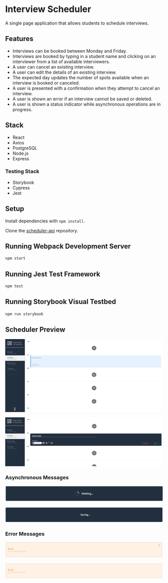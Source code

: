 # Interview Scheduler

A single page application that allows students to schedule interviews.

## Features

- Interviews can be booked between Monday and Friday.
- Interviews are booked by typing in a student name and clicking on an interviewer from a list of available interviewers.
- A user can cancel an existing interview.
- A user can edit the details of an existing interview.
- The expected day updates the number of spots available when an interview is booked or canceled.
- A user is presented with a confirmation when they attempt to cancel an interview.
- A user is shown an error if an interview cannot be saved or deleted.
- A user is shown a status indicator while asynchronous operations are in progress.

## Stack

- React
- Axios
- PostgreSQL
- Node.js
- Express

### Testing Stack

- Storybook
- Cypress
- Jest

## Setup

Install dependencies with `npm install`.

Clone the [scheduler-api](https://github.com/lighthouse-labs/scheduler-api) repository.

## Running Webpack Development Server

```sh
npm start
```

## Running Jest Test Framework

```sh
npm test
```

## Running Storybook Visual Testbed

```sh
npm run storybook
```

## Scheduler Preview

![Screenshot of scheduler application.](https://raw.githubusercontent.com/eliachow/scheduler/master/docs/scheduler_preview_1.jpg)

![Screenshot of scheduler form.](https://raw.githubusercontent.com/eliachow/scheduler/master/docs/scheduler_preview_2.jpg)

### Asynchronous Messages

![Screenshot of asynchronous Deleting message.](https://raw.githubusercontent.com/eliachow/scheduler/master/docs/scheduler_preview_9.jpg)

![Screenshot of asynchronous Saving message.](https://raw.githubusercontent.com/eliachow/scheduler/master/docs/scheduler_preview_11.jpg)

### Error Messages

![Screenshot Deleting error message.](https://raw.githubusercontent.com/eliachow/scheduler/master/docs/scheduler_preview_8.jpg)

![Screenshot Saving error message.](https://raw.githubusercontent.com/eliachow/scheduler/master/docs/scheduler_preview_10.jpg)
